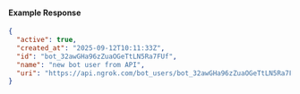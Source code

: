 <!-- Code generated for API Clients. DO NOT EDIT. -->

#### Example Response

```json
{
  "active": true,
  "created_at": "2025-09-12T10:11:33Z",
  "id": "bot_32awGHa96zZuaOGeTtLN5Ra7FUf",
  "name": "new bot user from API",
  "uri": "https://api.ngrok.com/bot_users/bot_32awGHa96zZuaOGeTtLN5Ra7FUf"
}
```
